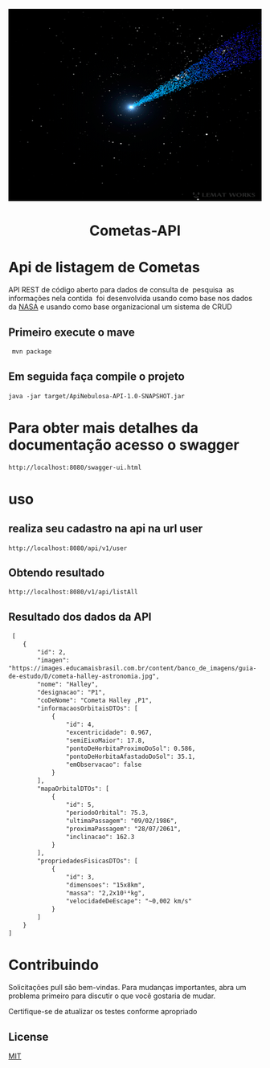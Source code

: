 <p align="center"><img src="logo/logo.gif" width = "723px" height="383px"></p>

<h1 align="center">Cometas-API</h1>

# Api de listagem de Cometas

API REST de código aberto para dados de consulta de  pesquisa  as informações nela contida  foi desenvolvida usando como base nos dados da <a href="https://www.nasa.gov/subject/6893/nebulae/" target="_blank">NASA</a>
 e <a href="https://chandra.harvard.edu/photo/2007/orion/"></a> usando como base organizacional um sistema de CRUD
<p align="center">

## Primeiro execute o mave
```bash
 mvn package
```

## Em seguida faça compile o projeto

```
java -jar target/ApiNebulosa-API-1.0-SNAPSHOT.jar
```

# Para obter mais detalhes da documentação acesso o swagger
```
http://localhost:8080/swagger-ui.html
```
# uso

## realiza seu cadastro na api na url user
```
http://localhost:8080/api/v1/user
```
## Obtendo resultado
```
http://localhost:8080/v1/api/listAll
```

## Resultado dos dados da API
```
 [
    {
        "id": 2,
        "imagen": "https://images.educamaisbrasil.com.br/content/banco_de_imagens/guia-de-estudo/D/cometa-halley-astronomia.jpg",
        "nome": "Halley",
        "designacao": "P1",
        "coDeNome": "Cometa Halley ,P1",
        "informacaosOrbitaisDTOs": [
            {
                "id": 4,
                "excentricidade": 0.967,
                "semiEixoMaior": 17.8,
                "pontoDeHorbitaProximoDoSol": 0.586,
                "pontoDeHorbitaAfastadoDoSol": 35.1,
                "emObservacao": false
            }
        ],
        "mapaOrbitalDTOs": [
            {
                "id": 5,
                "periodoOrbital": 75.3,
                "ultimaPassagem": "09/02/1986",
                "proximaPassagem": "28/07/2061",
                "inclinacao": 162.3
            }
        ],
        "propriedadesFisicasDTOs": [
            {
                "id": 3,
                "dimensoes": "15x8km",
                "massa": "2,2x10¹⁴kg",
                "velocidadeDeEscape": "~0,002 km/s"
            }
        ]
    }
]
```


# Contribuindo
Solicitações pull são bem-vindas. Para mudanças importantes, abra um problema primeiro para discutir o que você gostaria de mudar.

Certifique-se de atualizar os testes conforme apropriado

## License
[MIT](https://choosealicense.com/licenses/mit/)
